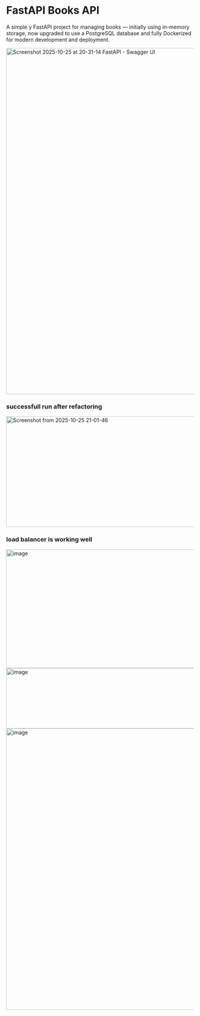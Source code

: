 # FastAPI Books API 
A simple y FastAPI project for managing books — initially using in-memory storage, now upgraded to use a PostgreSQL database and fully Dockerized for modern development and deployment.

<img width="1296" height="928" alt="Screenshot 2025-10-25 at 20-31-14 FastAPI - Swagger UI" src="https://github.com/user-attachments/assets/cc1594f6-4a7a-4f0d-9a73-2b9850bae092" />

### successfull run after refactoring
<img width="1303" height="297" alt="Screenshot from 2025-10-25 21-01-46" src="https://github.com/user-attachments/assets/6b9fbc9c-9781-4019-b4fa-2c75f41d1cae" />

### load balancer is working well
<img width="1303" height="318" alt="image" src="https://github.com/user-attachments/assets/c2536623-4464-402d-aed1-5f32a55b78f8" />
<img width="1286" height="162" alt="image" src="https://github.com/user-attachments/assets/81f03df3-d549-41f2-b6bf-123932d5b114" />
<img width="1054" height="754" alt="image" src="https://github.com/user-attachments/assets/e01303a2-80fa-4d38-8f24-98de296d605b" />
